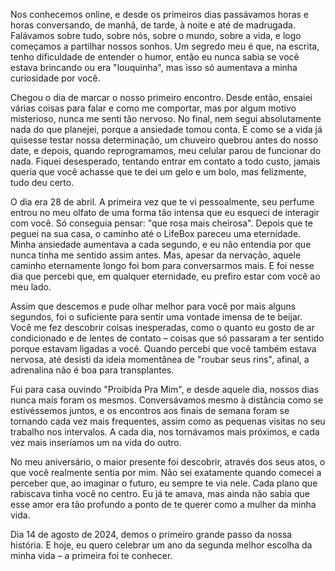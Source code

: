 Nos conhecemos online, e desde os primeiros dias passávamos horas e horas conversando, de manhã, de tarde, à noite e até de madrugada. Falávamos sobre tudo, sobre nós, sobre o mundo, sobre a vida, e logo começamos a partilhar nossos sonhos. Um segredo meu é que, na escrita, tenho dificuldade de entender o humor, então eu nunca sabia se você estava brincando ou era "louquinha", mas isso só aumentava a minha curiosidade por você.

Chegou o dia de marcar o nosso primeiro encontro. Desde então, ensaiei várias coisas para falar e como me comportar, mas por algum motivo misterioso, nunca me senti tão nervoso. No final, nem segui absolutamente nada do que planejei, porque a ansiedade tomou conta. E como se a vida já quisesse testar nossa determinação, um chuveiro quebrou antes do nosso date, e depois, quando reprogramamos, meu celular parou de funcionar do nada. Fiquei desesperado, tentando entrar em contato a todo custo, jamais queria que você achasse que te dei um gelo e um bolo, mas felizmente, tudo deu certo.

O dia era 28 de abril. A primeira vez que te vi pessoalmente, seu perfume entrou no meu olfato de uma forma tão intensa que eu esqueci de interagir com você. Só conseguia pensar: "que rosa mais cheirosa". Depois que te peguei na sua casa, o caminho até o LifeBox pareceu uma eternidade. Minha ansiedade aumentava a cada segundo, e eu não entendia por que nunca tinha me sentido assim antes. Mas, apesar da nervação, aquele caminho eternamente longo foi bom para conversarmos mais. E foi nesse dia que percebi que, em qualquer eternidade, eu prefiro estar com você ao meu lado.

Assim que descemos e pude olhar melhor para você por mais alguns segundos, foi o suficiente para sentir uma vontade imensa de te beijar. Você me fez descobrir coisas inesperadas, como o quanto eu gosto de ar condicionado e de lentes de contato – coisas que só passaram a ter sentido porque estavam ligadas a você. Quando percebi que você também estava nervosa, até desisti da ideia momentânea de "roubar seus rins", afinal, a adrenalina não é boa para transplantes.

Fui para casa ouvindo "Proibida Pra Mim", e desde aquele dia, nossos dias nunca mais foram os mesmos. Conversávamos mesmo à distância como se estivéssemos juntos, e os encontros aos finais de semana foram se tornando cada vez mais frequentes, assim como as pequenas visitas no seu trabalho nos intervalos. A cada dia, nos tornávamos mais próximos, e cada vez mais inseríamos um na vida do outro.

No meu aniversário, o maior presente foi descobrir, através dos seus atos, o que você realmente sentia por mim. Não sei exatamente quando comecei a perceber que, ao imaginar o futuro, eu sempre te via nele. Cada plano que rabiscava tinha você no centro. Eu já te amava, mas ainda não sabia que esse amor era tão profundo a ponto de te querer como a mulher da minha vida.

Dia 14 de agosto de 2024, demos o primeiro grande passo da nossa história. E hoje, eu quero celebrar um ano da segunda melhor escolha da minha vida – a primeira foi te conhecer.